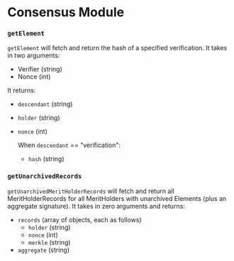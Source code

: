 # Consensus Module

### `getElement`

`getElement` will fetch and return the hash of a specified verification. It takes in two arguments:
- Verifier (string)
- Nonce    (int)

It returns:
- `descendant` (string)
- `holder`     (string)
- `nonce`      (int)

    When `descendant` == "verification":
    - `hash` (string)

### `getUnarchivedRecords`

`getUnarchivedMeritHolderRecords` will fetch and return all MeritHolderRecords for all MeritHolders with unarchived Elements (plus an aggregate signature). It takes in zero arguments and returns:
- `records` (array of objects, each as follows)
    - `holder`    (string)
    - `nonce`     (int)
    - `merkle`    (string)
- `aggregate` (string)

